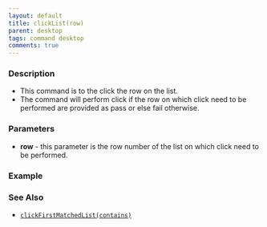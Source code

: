```yaml
---
layout: default
title: clickList(row)
parent: desktop
tags: command desktop
comments: true
---
```


### Description
- This command is to the click the row on the list.
- The command will perform click if the row on which click need to be performed are provided as pass or else fail otherwise.


### Parameters
- **row** - this parameter is the row number of the list on which click need to be performed.


### Example


### See Also
- [`clickFirstMatchedList(contains)`](clickFirstMatchedList(contains))